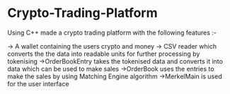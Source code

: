 # Crypto-Trading-Platform

Using C++ made a crypto trading platform with the following features :-

-> A wallet containing the users crypto and money
-> CSV reader which converts the the data into readable units for further processing by tokenising
->OrderBookEntry takes the tokenised data and converts it into data which can be used to make sales
->OrderBook uses the entries to make the sales by using Matching Engine algorithm
->MerkelMain is used for the user interface 

